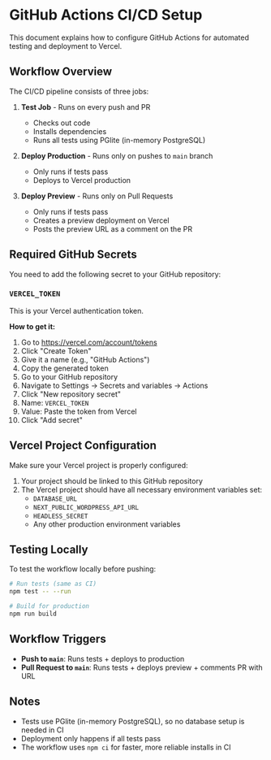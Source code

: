 # GitHub Actions CI/CD Setup

This document explains how to configure GitHub Actions for automated testing and deployment to Vercel.

## Workflow Overview

The CI/CD pipeline consists of three jobs:

1. **Test Job** - Runs on every push and PR
   - Checks out code
   - Installs dependencies
   - Runs all tests using PGlite (in-memory PostgreSQL)

2. **Deploy Production** - Runs only on pushes to `main` branch
   - Only runs if tests pass
   - Deploys to Vercel production

3. **Deploy Preview** - Runs only on Pull Requests
   - Only runs if tests pass
   - Creates a preview deployment on Vercel
   - Posts the preview URL as a comment on the PR

## Required GitHub Secrets

You need to add the following secret to your GitHub repository:

### `VERCEL_TOKEN`

This is your Vercel authentication token.

**How to get it:**

1. Go to https://vercel.com/account/tokens
2. Click "Create Token"
3. Give it a name (e.g., "GitHub Actions")
4. Copy the generated token
5. Go to your GitHub repository
6. Navigate to Settings → Secrets and variables → Actions
7. Click "New repository secret"
8. Name: `VERCEL_TOKEN`
9. Value: Paste the token from Vercel
10. Click "Add secret"

## Vercel Project Configuration

Make sure your Vercel project is properly configured:

1. Your project should be linked to this GitHub repository
2. The Vercel project should have all necessary environment variables set:
   - `DATABASE_URL`
   - `NEXT_PUBLIC_WORDPRESS_API_URL`
   - `HEADLESS_SECRET`
   - Any other production environment variables

## Testing Locally

To test the workflow locally before pushing:

```bash
# Run tests (same as CI)
npm test -- --run

# Build for production
npm run build
```

## Workflow Triggers

- **Push to `main`**: Runs tests + deploys to production
- **Pull Request to `main`**: Runs tests + deploys preview + comments PR with URL

## Notes

- Tests use PGlite (in-memory PostgreSQL), so no database setup is needed in CI
- Deployment only happens if all tests pass
- The workflow uses `npm ci` for faster, more reliable installs in CI
